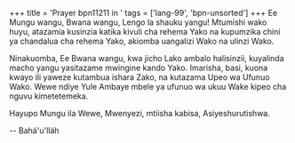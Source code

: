 +++
title = 'Prayer bpn11211 in '
tags = ['lang-99', 'bpn-unsorted']
+++
Ee Mungu wangu, Bwana wangu, Lengo la shauku yangu!  Mtumishi wako huyu, atazamia kusinzia katika kivuli cha rehema Yako na kupumzika chini ya chandalua cha rehema Yako, akiomba uangalizi Wako na ulinzi Wako. 

Ninakuomba, Ee Bwana wangu, kwa jicho Lako ambalo halisinzii, kuyalinda macho yangu yasitazame mwingine kando Yako.  Imarisha, basi, kuona kwayo ili yaweze kutambua ishara Zako, na kutazama Upeo wa Ufunuo Wako.  Wewe ndiye Yule Ambaye mbele ya ufunuo wa ukuu Wake kipeo cha nguvu kimetetemeka. 

Hayupo Mungu ila Wewe, Mwenyezi, mtiisha kabisa, Asiyeshurutishwa.

-- Bahá'u'lláh
